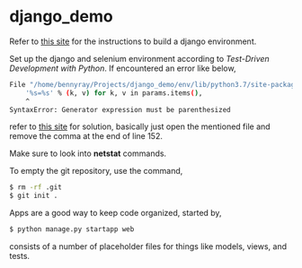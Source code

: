 # django_demo
Refer to [this site](https://segmentfault.com/a/1190000009878124) for the instructions to build a django environment.

Set up the django and selenium environment according to *Test-Driven Development with Python*. If encountered an error like below,
```bash
File "/home/bennyray/Projects/django_demo/env/lib/python3.7/site-packages/django/contrib/admin/widgets.py", line 152
    '%s=%s' % (k, v) for k, v in params.items(),
    ^
SyntaxError: Generator expression must be parenthesized
``` 
refer to [this site](http://blog.51cto.com/13859849/2318942) for solution, basically just open the mentioned file and remove the comma at the end of line 152.

Make sure to look into **netstat** commands.

To empty the git repository, use the command,
```bash
$ rm -rf .git
$ git init .
```
Apps are a good way to keep code organized, started by,
```bash
$ python manage.py startapp web
```
consists of a number of placeholder files for things like models, views, and tests.
